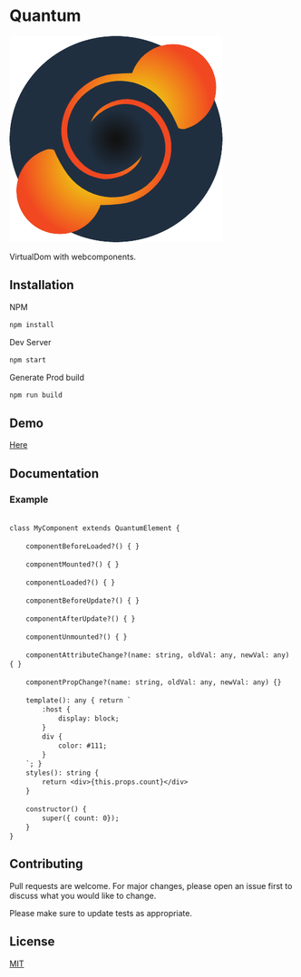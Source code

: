 # Quantum

![](https://github.com/SirReiva/quantum/blob/master/logobig.png?raw=true)

VirtualDom with webcomponents.

## Installation

NPM

```bash
npm install
```
Dev Server
```bash
npm start
```
Generate Prod build
```bash
npm run build
```

## Demo

[Here](https://sirreiva.github.io/quantumtest/)

## Documentation

### Example
```tsx

class MyComponent extends QuantumElement {

    componentBeforeLoaded?() { }

    componentMounted?() { }

    componentLoaded?() { }

    componentBeforeUpdate?() { }

    componentAfterUpdate?() { }

    componentUnmounted?() { }

    componentAttributeChange?(name: string, oldVal: any, newVal: any) { }

    componentPropChange?(name: string, oldVal: any, newVal: any) {}

    template(): any { return `
        :host {
            display: block;
        }
        div {
            color: #111;
        }
    `; }
    styles(): string {
        return <div>{this.props.count}</div>
    }

    constructor() {
        super({ count: 0});
    }
}
```

## Contributing
Pull requests are welcome. For major changes, please open an issue first to discuss what you would like to change.

Please make sure to update tests as appropriate.

## License
[MIT](https://choosealicense.com/licenses/mit/)